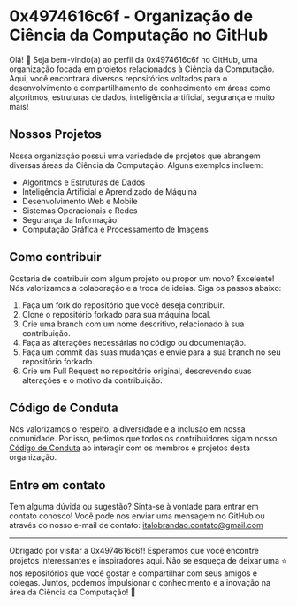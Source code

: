 # 0x4974616c6f - Organização de Ciência da Computação no GitHub

Olá! 👋 Seja bem-vindo(a) ao perfil da 0x4974616c6f no GitHub, uma organização focada em projetos relacionados à Ciência da Computação. Aqui, você encontrará diversos repositórios voltados para o desenvolvimento e compartilhamento de conhecimento em áreas como algoritmos, estruturas de dados, inteligência artificial, segurança e muito mais!

## Nossos Projetos

Nossa organização possui uma variedade de projetos que abrangem diversas áreas da Ciência da Computação. Alguns exemplos incluem:

- Algoritmos e Estruturas de Dados
- Inteligência Artificial e Aprendizado de Máquina
- Desenvolvimento Web e Mobile
- Sistemas Operacionais e Redes
- Segurança da Informação
- Computação Gráfica e Processamento de Imagens

## Como contribuir

Gostaria de contribuir com algum projeto ou propor um novo? Excelente! Nós valorizamos a colaboração e a troca de ideias. Siga os passos abaixo:

1. Faça um fork do repositório que você deseja contribuir.
2. Clone o repositório forkado para sua máquina local.
3. Crie uma branch com um nome descritivo, relacionado à sua contribuição.
4. Faça as alterações necessárias no código ou documentação.
5. Faça um commit das suas mudanças e envie para a sua branch no seu repositório forkado.
6. Crie um Pull Request no repositório original, descrevendo suas alterações e o motivo da contribuição.

## Código de Conduta

Nós valorizamos o respeito, a diversidade e a inclusão em nossa comunidade. Por isso, pedimos que todos os contribuidores sigam nosso [Código de Conduta](LINK_PARA_CODIGO_DE_CONDUTA.md) ao interagir com os membros e projetos desta organização.

## Entre em contato

Tem alguma dúvida ou sugestão? Sinta-se à vontade para entrar em contato conosco! Você pode nos enviar uma mensagem no GitHub ou através do nosso e-mail de contato: italobrandao.contato@gmail.com

---

Obrigado por visitar a 0x4974616c6f! Esperamos que você encontre projetos interessantes e inspiradores aqui. Não se esqueça de deixar uma ⭐️ nos repositórios que você gostar e compartilhar com seus amigos e colegas. Juntos, podemos impulsionar o conhecimento e a inovação na área da Ciência da Computação! 🚀
